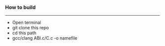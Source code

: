 ### How to build
----------------

-   Open terminal
-   git clone this repo
-   cd this path
-   gcc/clang ABI.c/C.c -o namefile
